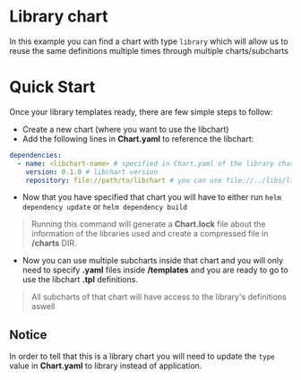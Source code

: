# Library chart
In this example you can find a chart with type `library` which will allow us to reuse the same definitions multiple times through multiple charts/subcharts

# Quick Start
Once your library templates ready, there are few simple steps to follow:
- Create a new chart (where you want to use the libchart)
- Add the following lines in **Chart.yaml** to reference the libchart:
```yaml
dependencies:
  - name: <libchart-name> # specified in Chart.yaml of the library chart  
    version: 0.1.0 # libchart version
    repository: file://path/to/libchart # you can use file://../libs/libchart or  file://libs/libchart as examples (you could use URL aswell) ...
```
- Now that you have specified that chart you will have to either run `helm dependency update` or `helm dependency build`

>Running this command will generate a **Chart.lock** file about the information of the libraries used and create a compressed file in **/charts** DIR.

- Now you can use multiple subcharts inside that chart and you will only need to specify **.yaml** files inside **/templates** and you are ready to go to use the libchart **.tpl** definitions. 

>All subcharts of that chart will have access to the library's definitions aswell
## Notice
In order to tell that this is a library chart you will need to update the `type` value in **Chart.yaml** to library instead of application.